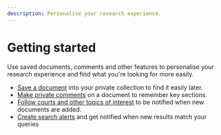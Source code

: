 ```yaml
---
description: Personalise your research experience.
---
```


# Getting started

Use saved documents, comments and other features to personalise your research experience and find what you're looking for more easily.

* [Save a document](saving-a-document.md) into your private collection to find it easily later.
* [Make private comments](add-and-manage-comments-in-a-document.md) on a document to remember key sections.
* [Follow courts and other topics of interest](../follow-topics-of-interest.md) to be notified when new documents are added.
* [Create search alerts](../finding-information/creating-search-alerts.md) and get notified when new results match your queries